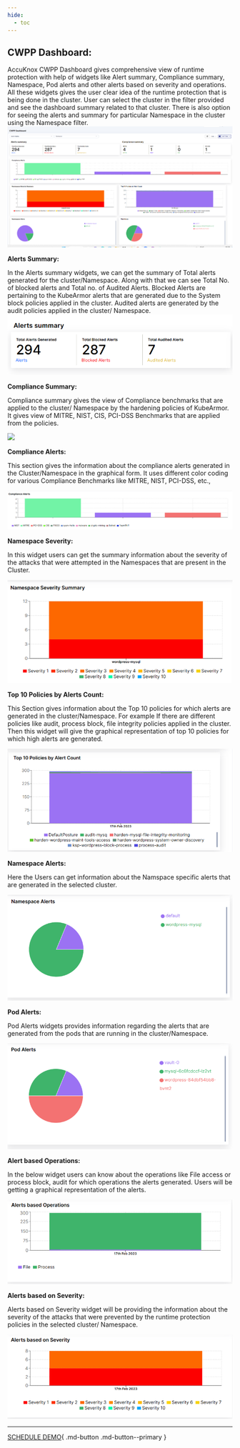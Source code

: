 ```yaml
---
hide:
  - toc
---
```


## **CWPP Dashboard:**

AccuKnox CWPP Dashboard gives comprehensive view of runtime protection with help of widgets like Alert summary, Compliance summary, Namespace, Pod alerts and other alerts based on severity and operations. All these widgets gives the user clear idea of the runtime protection that is being done in the cluster. User can select the cluster in the filter provided and see the dashboard summary related to that cluster. There is also option for seeing the alerts and summary for particular Namespace in the cluster using the Namespace filter. 
![](images/cwpp-dashboard.png)

**Alerts Summary:** 

In the Alerts summary widgets, we can get the summary of Total alerts generated for the cluster/Namespace. Along with that we can see Total No. of blocked alerts and Total no. of Audited Alerts. Blocked Alerts are pertaining to the KubeArmor alerts that are generated due to the System block policies applied in the cluster. Audited alerts are generated by the audit policies applied in the cluster/ Namespace.
![](images/alerts-summary.png)

**Compliance Summary:** 

Compliance summary gives the view of Compliance benchmarks that are applied to the cluster/ Namespace by the hardening policies of KubeArmor. It gives view of MITRE, NIST, CIS, PCI-DSS Benchmarks that are applied from the policies.  

![](images/compliance-summary.png)

**Compliance Alerts:** 

This section gives the information about the compliance alerts generated in the Cluster/Namespace in the graphical form. It uses different color coding for various Compliance Benchmarks like MITRE, NIST, PCI-DSS, etc.,

![](images/compliance-alerts.png)

**Namespace Severity:**

In this widget users can get the summary information about the severity of the attacks that were attempted in the Namespaces that are present in the Cluster. 

![](images/namespace-severity.png)

**Top 10 Policies by Alerts Count:** 

 This Section gives information about the Top 10 policies for which alerts are generated in the cluster/Namespace. For example If there are different policies like audit, process block, file integrity policies applied in the cluster. Then this widget will give the graphical representation of top 10 policies for which high alerts are generated.

 ![](images/top-policies.png) 

**Namespace Alerts:** 

Here the Users can get information about the Namspace specific alerts that are generated in the selected cluster.

![](images/namespace-alerts.png)

**Pod Alerts:** 

Pod Alerts widgets provides information regarding the alerts that are generated from the pods that are running in the cluster/Namespace. 

![](images/pod-alerts.png)

**Alert based Operations:** 

In the below widget users can know about the operations like File access or process block, audit for which operations the alerts generated. Users will be getting a graphical representation of the alerts. 

![](images/alerts-operations.png)

**Alerts based on Severity:** 

Alerts based on Severity widget will be providing the information about the severity of the attacks that were prevented by the runtime protection policies in the selected cluster/ Namespace. 

![](images/alerts-severity.png)

- - - 
[SCHEDULE DEMO](https://www.accuknox.com/contact-us){ .md-button .md-button--primary }